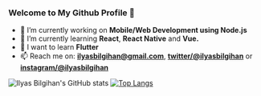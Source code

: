 ### Welcome to My Github Profile 👋

- 🔭 I’m currently working on **Mobile/Web Development using Node.js**
- 🌱 I’m currently learning **React**, **React Native** and **Vue.**
- 🎯 I want to learn **Flutter**
- 📫 Reach me on: **ilyasbilgihan@gmail.com**, **[twitter/@ilyasbilgihan](https://twitter.com/ilyasbilgihan)** or **[instagram/@ilyasbilgihan](https://instagram.com/ilyasbilgihan)**

![Ilyas Bilgihan's GitHub stats](https://github-readme-stats.vercel.app/api?username=ilyasbilgihan&bg_color=-15,348AC7,7474BF&title_color=f9f9f9&icon_color=f9f9f9&text_color=f9f9f9&show_icons=true&hide_border=true)
[![Top Langs](https://github-readme-stats.vercel.app/api/top-langs/?username=ilyasbilgihan&layout=compact&bg_color=15,7474BF,348AC7&title_color=f9f9f9&icon_color=f9f9f9&text_color=f9f9f9&hide_border=true)](https://github.com/anuraghazra/github-readme-stats)
